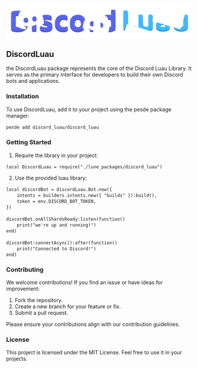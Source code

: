 <div align="center">
	<p>
		<a href=""><img src="https://raw.githubusercontent.com/DiscordLuau/.github/master/resource/DiscordLuau-Banner.png" width="512" alt="discord-luau"/></a>
	</p>
</div>

## DiscordLuau

the DiscordLuau package represents the core of the Discord Luau Library. It serves as the primary interface for developers to build their own Discord bots and applications.

### Installation

To use DiscordLuau, add it to your project using the pesde package manager:

```bash
pesde add discord_luau/discord_luau
```

### Getting Started

1. Require the library in your project:
```luau
local DiscordLuau = require("./lune_packages/discord_luau")
```

2. Use the provided luau library:
```luau
local discordBot = discordLuau.Bot.new({
	intents = builders.intents.new({ "Guilds" }):build(),
	token = env.DISCORD_BOT_TOKEN,
})

discordBot.onAllShardsReady:listen(function()
	print("we're up and running!")
end)

discordBot:connectAsync():after(function()
	print("Connected to Discord!")
end)

```

### Contributing
We welcome contributions! If you find an issue or have ideas for improvement:

1. Fork the repository.
2. Create a new branch for your feature or fix.
3. Submit a pull request.

Please ensure your contributions align with our contribution guidelines.

### License
This project is licensed under the MIT License. Feel free to use it in your projects.